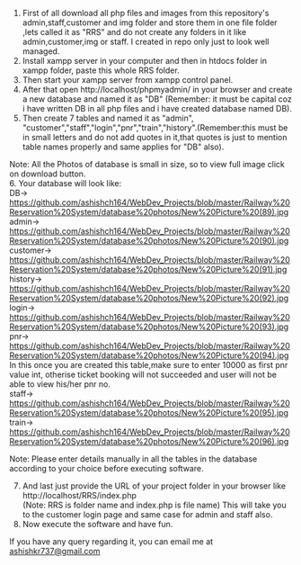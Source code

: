 1. First of all download all php files and images from this repository's admin,staff,customer and img folder and store them in one file folder ,lets called it as "RRS" and do not create any folders in it like admin,customer,img or staff. I created in repo only just to look well managed. </br>
2. Install xampp server in your computer and then in htdocs folder in xampp folder, paste this whole RRS folder. </br>
3. Then start your xampp server from xampp control panel. </br>
4. After that open http://localhost/phpmyadmin/ in your browser and create a new database and named it as "DB" (Remember: it must be capital coz i have written DB in all php files and i have created database named DB).</br>
5. Then create 7 tables and named it as "admin", "customer","staff","login","pnr","train","history".(Remember:this must be in small letters and do not add quotes in it,that quotes  is just to mention table names properly and same applies for "DB" also).</br>

Note: All the Photos of database is small in size, so to view full image click on download button.</br>
6. Your database will look like:</br>
 DB-> https://github.com/ashishch164/WebDev_Projects/blob/master/Railway%20Reservation%20System/database%20photos/New%20Picture%20(89).jpg  </br>
admin-> https://github.com/ashishch164/WebDev_Projects/blob/master/Railway%20Reservation%20System/database%20photos/New%20Picture%20(90).jpg   </br>
customer-> https://github.com/ashishch164/WebDev_Projects/blob/master/Railway%20Reservation%20System/database%20photos/New%20Picture%20(91).jpg  </br>
history-> https://github.com/ashishch164/WebDev_Projects/blob/master/Railway%20Reservation%20System/database%20photos/New%20Picture%20(92).jpg </br>
login-> https://github.com/ashishch164/WebDev_Projects/blob/master/Railway%20Reservation%20System/database%20photos/New%20Picture%20(93).jpg </br>
pnr-> https://github.com/ashishch164/WebDev_Projects/blob/master/Railway%20Reservation%20System/database%20photos/New%20Picture%20(94).jpg        In this once you are created this table,make sure to enter 10000 as first pnr value int, otherise ticket booking will not succeeded and user will not be able to view his/her pnr no.</br>
staff-> https://github.com/ashishch164/WebDev_Projects/blob/master/Railway%20Reservation%20System/database%20photos/New%20Picture%20(95).jpg </br>
train-> https://github.com/ashishch164/WebDev_Projects/blob/master/Railway%20Reservation%20System/database%20photos/New%20Picture%20(96).jpg</br>
 
Note: Please enter details manually in all the tables in the database according to your choice before executing software. 

7. And last just provide the URL of your project folder in your browser like http://localhost/RRS/index.php   </br> (Note: RRS is folder name and index.php is file name)
This will take you to the customer login page and same case for admin and staff also.
8. Now execute the software and have fun.


If you have any query regarding it, you can email me at ashishkr737@gmail.com
